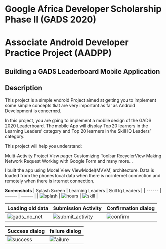 # Google Africa Developer Scholarship Phase II (GADS 2020)
# Associate Android Developer Practice Project (AADPP)
## Building a GADS Leaderboard Mobile Application
## Description
This project is a simple Android Project aimed at getting you to implement some simple concepts that are very important as far as Android Development is concerned.

In this project, you are going to implement a mobile design of the GADS 2020 Leaderboard. The mobile App will display Top 20 learners in the Learning Leaders’ category and Top 20 learners in the Skill IQ Leaders’ category.

This project will help you understand:

Multi-Activity Project
View pager
Customizing Toolbar
RecyclerView
Making Network Request
Working with Google Form and many more...

I built the app using Model View ViewModel(MVVM) architecture. Data is loaded from the phones local data when there is no internet connection and remotely when there is internet connection.


**Screenshots**
| Splash Screen | Learning Leaders | Skill Iq Leaders |
| ------ | ------ | ------ |
| ![splash](https://user-images.githubusercontent.com/70687495/92382856-371d0280-f105-11ea-9733-99782a52d057.png) | ![hours](https://user-images.githubusercontent.com/70687495/92382967-6b90be80-f105-11ea-8071-41e81166131f.png) | ![skill](https://user-images.githubusercontent.com/70687495/92382889-48660f00-f105-11ea-9148-6958a7e8c208.png) |

| Loading old data | Submission Activity | Confirmation dialog |
| ------ | ------ | ------ |
| ![gads_no_net](https://user-images.githubusercontent.com/70687495/92382917-5451d100-f105-11ea-9aab-fa47f55b4b73.png) | ![submit_activity](https://user-images.githubusercontent.com/70687495/92382865-3d12e380-f105-11ea-8468-f4202a45857c.png) | ![confirm](https://user-images.githubusercontent.com/70687495/92382936-5f0c6600-f105-11ea-884b-edd723caed94.png) |

| Success dialog | failure dialog |
| ------ | ------ |
| ![success](https://user-images.githubusercontent.com/70687495/92382830-2d939a80-f105-11ea-99b4-0276c423ce6b.png) | ![failure](https://user-images.githubusercontent.com/70687495/92382901-5025b380-f105-11ea-9814-cf17f6f852cf.png) |
